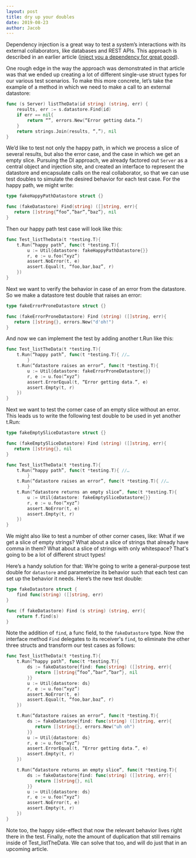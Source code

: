 ```yaml
---
layout: post
title: dry up your doubles
date: 2019-08-23
author: Jacob
---
```


Dependency injection is a great way to test a system’s interactions with its external collaborators, like databases and 
REST APIs.  This approach is described in an earlier article 
([inject you a dependency for great good](/2019/07/19/inject-you-a-dependency.html)).  

One rough edge in the way the approach was demonstrated in that article was that we ended up creating a lot of 
different single-use struct types for our various test scenarios.  To make this more concrete, let’s take the example of a method in which we need to make a call to an external datastore:

```go   
func (s Server) listTheData(id string) (string, err) {
	results, err := s.datastore.Find(id)
	if err == nil{
		return “”, errors.New(“Error getting data.”)
	}
	return strings.Join(results, “,”), nil
}
```

We’d like to test not only the happy path, in which we process a slice of several results, but also the error case, and 
the case in which we get an empty slice.  Pursuing the DI approach, we already factored out `Server` as a central object 
and injection site, and created an interface to represent the datastore and encapsulate calls on the real collaborator, 
so that we can use test doubles to simulate the desired behavior for each test case.  For the happy path, we might 
write:

```go
type fakeHappyPathDatastore struct {}

func (fakeDatastore) Find(string) ([]string, err){
   return []string{”foo”,”bar”,”baz”}, nil
} 
```

Then our happy path test case will look like this:

```go
func Test_listTheData(t *testing.T){
	t.Run(“happy path”, func(t *testing.T){
		u := Util{datastore: fakeHappyPathDatastore{}}
		r, e := u.foo(“xyz”)
		assert.NoError(t, e)
		assert.Equal(t, “foo,bar,baz”, r)
	})
}
```

Next we want to verify the behavior in case of an error from the datastore.  So we make a datastore test double that 
raises an error: 

```go
type fakeErrorProneDatastore struct {}

func (fakeErrorProneDatastore) Find (string) ([]string, err){
   return []string{}, errors.New("d'oh!")
}
```

And now we can implement the test by adding another t.Run like this: 

```go
func Test_listTheData(t *testing.T){
	t.Run(“happy path”, func(t *testing.T){ //…
        }
	t.Run(“datastore raises an error”, func(t *testing.T){
		u := Util{datastore: fakeErrorProneDatastore{}}
		r, e := u.foo(“xyz”)
		assert.ErrorEqual(t, “Error getting data.”, e)
		assert.Empty(t, r)
	})
}
```

Next we want to test the corner case of an empty slice without an error.  This leads us to write the following test 
double to be used in yet another t.Run:

```go
type fakeEmptySliceDatastore struct {}

func (fakeEmptySliceDatastore) Find (string) ([]string, err){
   return []string{}, nil
}

func Test_listTheData(t *testing.T){
	t.Run(“happy path”, func(t *testing.T){ //…
        }
	t.Run(“datastore raises an error”, func(t *testing.T){ //…
        }
	t.Run(“datastore returns an empty slice”, func(t *testing.T){
		u := Util{datastore: fakeEmptySliceDatastore{}}
		r, e := u.foo(“xyz”)
		assert.NoError(t, e)
		assert.Empty(t, r)
	})
}
```

We might also like to test a number of other corner cases, like: What if we get a slice of empty strings?  What about a 
slice of strings that already have comma in them? What about a slice of strings with only whitespace? That's going to 
be a lot of different struct types!  

Here’s a handy solution for that:  We’re going to write a general-purpose test double for `datastore` and parameterize 
its behavior such that each test can set up the behavior it needs.  Here’s the new test double:

```go
type fakeDatastore struct {
	find func(string) ([]string, err)
}

func (f fakeDatastore) Find (s string) (string, err){
	return f.find(s)
} 
```

Note the addition of `find`, a func field, to the `fakeDatastore` type.  Now the interface method `Find` delegates to 
its receiver's `find`, to eliminate the other three structs and transform our test cases as follows:

```go
func Test_listTheData(t *testing.T){
	t.Run(“happy path”, func(t *testing.T){
		ds := fakeDatastore{find: func(string) ([]string, err){
		   return []string{”foo”,”bar”,”bar”}, nil
		}}
		u := Util{datastore: ds}
		r, e := u.foo(“xyz”)
		assert.NoError(t, e)
		assert.Equal(t, “foo,bar,baz”, r)
	})

	t.Run(“datastore raises an error”, func(t *testing.T){
		ds := fakeDatastore{find: func(string) ([]string, err){
		   return []string{}, errors.New("uh oh")
		}}
		u := Util{datastore: ds}
		r, e := u.foo(“xyz”)
		assert.ErrorEqual(t, “Error getting data.”, e)
		assert.Empty(t, r)
	})

	t.Run(“datastore returns an empty slice”, func(t *testing.T){
		ds := fakeDatastore{find: func(string) ([]string, err){
		   return []string{}, nil
		}}
		u := Util{datastore: ds}
		r, e := u.foo(“xyz”)
		assert.NoError(t, e)
		assert.Empty(t, r)
	})
}
```

Note too, the happy side-effect that now the relevant behavior lives right there in the test.  Finally, note the amount 
of duplication that still remains inside of Test_listTheData.  We can solve that too, and will do just that in an 
upcoming article.



